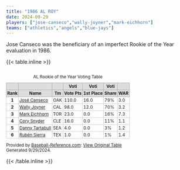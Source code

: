 ```yaml
---
title: "1986 AL ROY"
date: 2024-09-29
players: ["jose-canseco","wally-joyner","mark-eichhorn"]
teams: ["athletics","angels","blue-jays"]
---
```


Jose Canseco was the beneficiary of an imperfect Rookie of the Year evaluation in 1986.

<!--more-->
{{< table.inline >}}
<div class="sr_share_wrap" style="overflow:auto">
<table class="sr_share" id="" style="border-collapse: collapse; font-size:.83em; border: 1px sold #aaa; overflow:auto;"> <caption>AL Rookie of the Year Voting Table</caption> <colgroup><col><col><col><col><col><col><col><col><col><col><col><col><col><col><col><col><col><col><col><col><col><col><col><col><col><col><col><col><col><col><col></colgroup> <thead> <tr> <th colspan="1" style="background-color: #ddd; border: 1px solid #aaa; padding: 2px;"></th><th colspan="1" style="background-color: #ddd; border: 1px solid #aaa; padding: 2px;"></th><th colspan="1" style="background-color: #ddd; border: 1px solid #aaa; padding: 2px;"></th> <th colspan="1" style="background-color: #ddd; border: 1px solid #aaa; padding: 2px;">Voti</th><th colspan="1" style="background-color: #ddd; border: 1px solid #aaa; padding: 2px;">Voti</th><th colspan="1" style="background-color: #ddd; border: 1px solid #aaa; padding: 2px;">Voti</th><th style="background-color: #ddd; border: 1px solid #aaa; padding: 2px;"></th> </tr> <tr> <th scope="col" style="background-color: #ddd; border: 1px solid #aaa; padding: 2px;">Rank</th> <th scope="col" style="background-color: #ddd; border: 1px solid #aaa; padding: 2px;">Name</th> <th scope="col" style="background-color: #ddd; border: 1px solid #aaa; padding: 2px;">Tm</th> <th scope="col" style="background-color: #ddd; border: 1px solid #aaa; padding: 2px;">Vote Pts</th> <th scope="col" style="background-color: #ddd; border: 1px solid #aaa; padding: 2px;">1st Place</th> <th scope="col" style="background-color: #ddd; border: 1px solid #aaa; padding: 2px;">Share</th> <th scope="col" data-filter="1" data-name="Wins Above Replacement" style="background-color: #ddd; border: 1px solid #aaa; padding: 2px;">WAR</th> </tr> </thead> <tbody><tr><th scope="row" style="border: 1px solid #ccc; padding: 2px 3px 2px 2px; white-space: nowrap; ">1</th><td csk="Canseco,José" style="border: 1px solid #ccc; padding: 2px 3px 2px 2px; white-space: nowrap; "><a href="https://www.baseball-reference.com/players/c/cansejo01.shtml?utm_source=direct&amp;utm_medium=Share&amp;utm_campaign=ShareTool">José Canseco</a></td><td style="border: 1px solid #ccc; padding: 2px 3px 2px 2px; white-space: nowrap; ">OAK</td><td style="border: 1px solid #ccc; padding: 2px 3px 2px 2px; white-space: nowrap; ">110.0</td><td style="border: 1px solid #ccc; padding: 2px 3px 2px 2px; white-space: nowrap; ">16.0</td><td csk="0.79" style="border: 1px solid #ccc; padding: 2px 3px 2px 2px; white-space: nowrap; ">79%</td><td style="border: 1px solid #ccc; padding: 2px 3px 2px 2px; white-space: nowrap; ">3.0</td></tr> <tr><th scope="row" style="border: 1px solid #ccc; padding: 2px 3px 2px 2px; white-space: nowrap; ">2</th><td csk="Joyner,Wally" style="border: 1px solid #ccc; padding: 2px 3px 2px 2px; white-space: nowrap; "><a href="https://www.baseball-reference.com/players/j/joynewa01.shtml?utm_source=direct&amp;utm_medium=Share&amp;utm_campaign=ShareTool">Wally Joyner</a></td><td style="border: 1px solid #ccc; padding: 2px 3px 2px 2px; white-space: nowrap; ">CAL</td><td style="border: 1px solid #ccc; padding: 2px 3px 2px 2px; white-space: nowrap; ">98.0</td><td style="border: 1px solid #ccc; padding: 2px 3px 2px 2px; white-space: nowrap; ">12.0</td><td csk="0.70" style="border: 1px solid #ccc; padding: 2px 3px 2px 2px; white-space: nowrap; ">70%</td><td style="border: 1px solid #ccc; padding: 2px 3px 2px 2px; white-space: nowrap; ">3.2</td></tr> <tr><th scope="row" style="border: 1px solid #ccc; padding: 2px 3px 2px 2px; white-space: nowrap; ">3</th><td csk="Eichhorn,Mark" style="border: 1px solid #ccc; padding: 2px 3px 2px 2px; white-space: nowrap; "><a href="https://www.baseball-reference.com/players/e/eichhma01.shtml?utm_source=direct&amp;utm_medium=Share&amp;utm_campaign=ShareTool">Mark Eichhorn</a></td><td style="border: 1px solid #ccc; padding: 2px 3px 2px 2px; white-space: nowrap; ">TOR</td><td style="border: 1px solid #ccc; padding: 2px 3px 2px 2px; white-space: nowrap; ">23.0</td><td style="border: 1px solid #ccc; padding: 2px 3px 2px 2px; white-space: nowrap; ">0.0</td><td csk="0.16" style="border: 1px solid #ccc; padding: 2px 3px 2px 2px; white-space: nowrap; ">16%</td><td style="border: 1px solid #ccc; padding: 2px 3px 2px 2px; white-space: nowrap; ">7.3</td></tr> <tr><th scope="row" style="border: 1px solid #ccc; padding: 2px 3px 2px 2px; white-space: nowrap; ">4</th><td csk="Snyder,Cory" style="border: 1px solid #ccc; padding: 2px 3px 2px 2px; white-space: nowrap; "><a href="https://www.baseball-reference.com/players/s/snydeco02.shtml?utm_source=direct&amp;utm_medium=Share&amp;utm_campaign=ShareTool">Cory Snyder</a></td><td style="border: 1px solid #ccc; padding: 2px 3px 2px 2px; white-space: nowrap; ">CLE</td><td style="border: 1px solid #ccc; padding: 2px 3px 2px 2px; white-space: nowrap; ">16.0</td><td style="border: 1px solid #ccc; padding: 2px 3px 2px 2px; white-space: nowrap; ">0.0</td><td csk="0.11" style="border: 1px solid #ccc; padding: 2px 3px 2px 2px; white-space: nowrap; ">11%</td><td style="border: 1px solid #ccc; padding: 2px 3px 2px 2px; white-space: nowrap; ">1.1</td></tr> <tr><th scope="row" style="border: 1px solid #ccc; padding: 2px 3px 2px 2px; white-space: nowrap; ">5</th><td csk="Tartabull,Danny" style="border: 1px solid #ccc; padding: 2px 3px 2px 2px; white-space: nowrap; "><a href="https://www.baseball-reference.com/players/t/tartada01.shtml?utm_source=direct&amp;utm_medium=Share&amp;utm_campaign=ShareTool">Danny Tartabull</a></td><td style="border: 1px solid #ccc; padding: 2px 3px 2px 2px; white-space: nowrap; ">SEA</td><td style="border: 1px solid #ccc; padding: 2px 3px 2px 2px; white-space: nowrap; ">4.0</td><td style="border: 1px solid #ccc; padding: 2px 3px 2px 2px; white-space: nowrap; ">0.0</td><td csk="0.03" style="border: 1px solid #ccc; padding: 2px 3px 2px 2px; white-space: nowrap; ">3%</td><td style="border: 1px solid #ccc; padding: 2px 3px 2px 2px; white-space: nowrap; ">1.2</td></tr> <tr><th scope="row" style="border: 1px solid #ccc; padding: 2px 3px 2px 2px; white-space: nowrap; ">6</th><td csk="Sierra,Rubén" style="border: 1px solid #ccc; padding: 2px 3px 2px 2px; white-space: nowrap; "><a href="https://www.baseball-reference.com/players/s/sierrru01.shtml?utm_source=direct&amp;utm_medium=Share&amp;utm_campaign=ShareTool">Rubén Sierra</a></td><td style="border: 1px solid #ccc; padding: 2px 3px 2px 2px; white-space: nowrap; ">TEX</td><td style="border: 1px solid #ccc; padding: 2px 3px 2px 2px; white-space: nowrap; ">1.0</td><td style="border: 1px solid #ccc; padding: 2px 3px 2px 2px; white-space: nowrap; ">0.0</td><td csk="0.01" style="border: 1px solid #ccc; padding: 2px 3px 2px 2px; white-space: nowrap; ">1%</td><td style="border: 1px solid #ccc; padding: 2px 3px 2px 2px; white-space: nowrap; ">1.4</td></tr> </tbody></table><div id="credit_AL_ROY_voting" class="sr_share" style="font-size: 0.83em;">Provided by <a href="https://www.sports-reference.com/sharing.html?utm_source=direct&amp;utm_medium=Share&amp;utm_campaign=ShareTool">Baseball-Reference.com</a>: <a href="https://www.baseball-reference.com/awards/awards_1986.shtml?sr&amp;utm_source=direct&amp;utm_medium=Share&amp;utm_campaign=ShareTool#AL_ROY_voting">View Original Table</a><br>Generated 9/29/2024.</div>


{{< /table.inline >}}

